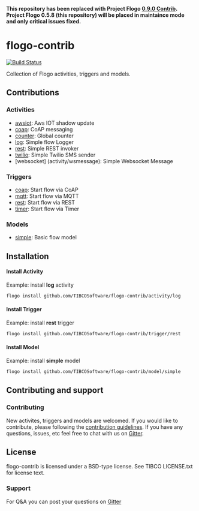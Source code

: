 **This repository has been replaced with Project Flogo [0.9.0 Contrib](https://github.com/project-flogo/contrib). Project Flogo 0.5.8 (this repository) will be placed in maintaince mode and only critical issues fixed.**

# flogo-contrib

[![Build Status](https://travis-ci.org/TIBCOSoftware/flogo-contrib.svg?branch=master)](https://travis-ci.org/TIBCOSoftware/flogo-contrib.svg?branch=master)

Collection of Flogo activities, triggers and models.

## Contributions

### Activities
* [awsiot](activity/awsiot): Aws IOT shadow update
* [coap](activity/coap): CoAP messaging 
* [counter](activity/counter): Global counter  
* [log](activity/log): Simple flow Logger 
* [rest](activity/rest): Simple REST invoker
* [twilio](activity/twilio): Simple Twilio SMS sender
* [websocket] (activity/wsmessage): Simple Websocket Message

### Triggers
* [coap](trigger/coap): Start flow via CoAP
* [mqtt](trigger/mqtt): Start flow via MQTT
* [rest](trigger/rest): Start flow via REST
* [timer](trigger/timer): Start flow via Timer
 
### Models
* [simple](model/simple): Basic flow model

## Installation

#### Install Activity
Example: install **log** activity

```bash
flogo install github.com/TIBCOSoftware/flogo-contrib/activity/log
```
#### Install Trigger
Example: install **rest** trigger

```bash
flogo install github.com/TIBCOSoftware/flogo-contrib/trigger/rest
```
#### Install Model
Example: install **simple** model

```bash
flogo install github.com/TIBCOSoftware/flogo-contrib/model/simple
```

## Contributing and support

### Contributing

New activites, triggers and models are welcomed. If you would like to contribute, please following the [contribution guidelines](https://github.com/TIBCOSoftware/flogo/blob/master/CONTRIBUTING.md). If you have any questions, issues, etc feel free to chat with us on [Gitter](https://gitter.im/project-flogo/Lobby?utm_source=share-link&utm_medium=link&utm_campaign=share-link).

## License
flogo-contrib is licensed under a BSD-type license. See TIBCO LICENSE.txt for license text.

### Support
For Q&A you can post your questions on [Gitter](https://gitter.im/project-flogo/Lobby?utm_source=share-link&utm_medium=link&utm_campaign=share-link)


